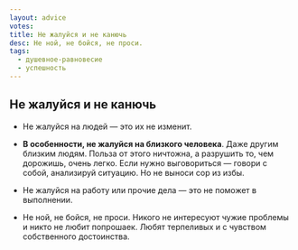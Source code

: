 ```yaml
---
layout: advice
votes:
title: Не жалуйся и не канючь
desc: Не ной, не бойся, не проси.
tags:
  - душевное-равновесие
  - успешность
---
```


## Не жалуйся и не канючь

- Не жалуйся на людей — это их не изменит.

- **В особенности, не жалуйся на близкого человека**. Даже другим близким людям. Польза от этого ничтожна, а разрушить то, чем дорожишь, очень легко. Если нужно выговориться — говори с собой, анализируй ситуацию. Но не выноси сор из избы.

- Не жалуйся на работу или прочие дела — это не поможет в выполнении.

- Не ной, не бойся, не проси. Никого не интересуют чужие проблемы и никто не любит попрошаек. Любят терпеливых и с чувством собственного достоинства.




